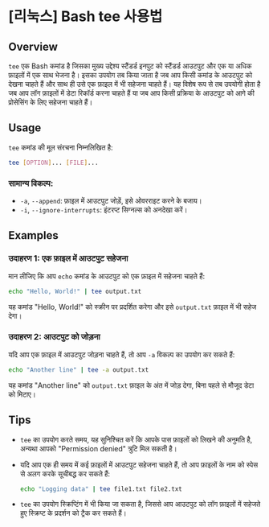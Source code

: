 # [리눅스] Bash tee 사용법

## Overview
`tee` एक Bash कमांड है जिसका मुख्य उद्देश्य स्टैंडर्ड इनपुट को स्टैंडर्ड आउटपुट और एक या अधिक फ़ाइलों में एक साथ भेजना है। इसका उपयोग तब किया जाता है जब आप किसी कमांड के आउटपुट को देखना चाहते हैं और साथ ही उसे एक फ़ाइल में भी सहेजना चाहते हैं। यह विशेष रूप से तब उपयोगी होता है जब आप लॉग फ़ाइलों में डेटा रिकॉर्ड करना चाहते हैं या जब आप किसी प्रक्रिया के आउटपुट को आगे की प्रोसेसिंग के लिए सहेजना चाहते हैं।

## Usage
`tee` कमांड की मूल संरचना निम्नलिखित है:

```bash
tee [OPTION]... [FILE]...
```

### सामान्य विकल्प:
- `-a`, `--append`: फ़ाइल में आउटपुट जोड़ें, इसे ओवरराइट करने के बजाय।
- `-i`, `--ignore-interrupts`: इंटरप्ट सिग्नल्स को अनदेखा करें।

## Examples
### उदाहरण 1: एक फ़ाइल में आउटपुट सहेजना
मान लीजिए कि आप `echo` कमांड के आउटपुट को एक फ़ाइल में सहेजना चाहते हैं:

```bash
echo "Hello, World!" | tee output.txt
```
यह कमांड "Hello, World!" को स्क्रीन पर प्रदर्शित करेगा और इसे `output.txt` फ़ाइल में भी सहेज देगा।

### उदाहरण 2: आउटपुट को जोड़ना
यदि आप एक फ़ाइल में आउटपुट जोड़ना चाहते हैं, तो आप `-a` विकल्प का उपयोग कर सकते हैं:

```bash
echo "Another line" | tee -a output.txt
```
यह कमांड "Another line" को `output.txt` फ़ाइल के अंत में जोड़ देगा, बिना पहले से मौजूद डेटा को मिटाए।

## Tips
- `tee` का उपयोग करते समय, यह सुनिश्चित करें कि आपके पास फ़ाइलों को लिखने की अनुमति है, अन्यथा आपको "Permission denied" त्रुटि मिल सकती है।
- यदि आप एक ही समय में कई फ़ाइलों में आउटपुट सहेजना चाहते हैं, तो आप फ़ाइलों के नाम को स्पेस से अलग करके सूचीबद्ध कर सकते हैं:
  
  ```bash
  echo "Logging data" | tee file1.txt file2.txt
  ```

- `tee` का उपयोग स्क्रिप्टिंग में भी किया जा सकता है, जिससे आप आउटपुट को लॉग फ़ाइलों में सहेजते हुए स्क्रिप्ट के प्रदर्शन को ट्रैक कर सकते हैं।
